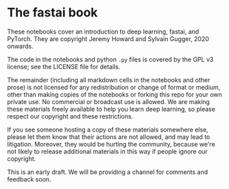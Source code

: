 # The fastai book

These notebooks cover an introduction to deep learning, fastai, and PyTorch. They are copyright Jeremy Howard and Sylvain Gugger, 2020 onwards.

The code in the notebooks and python `.py` files is covered by the GPL v3 license; see the LICENSE file for details.

The remainder (including all markdown cells in the notebooks and other prose) is not licensed for any redistribution or change of format or medium, other than making copies of the notebooks or forking this repo for your own private use. No commercial or broadcast use is allowed. We are making these materials freely available to help you learn deep learning, so please respect our copyright and these restrictions.

If you see someone hosting a copy of these materials somewhere else, please let them know that their actions are not allowed, and may lead to litigation. Moreover, they would be hurting the community, because we're not likely to release additional materials in this way if people ignore our copyright.

This is an early draft. We will be providing a channel for comments and feedback soon.

